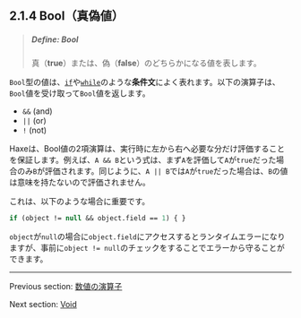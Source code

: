 ## 2.1.4 Bool（真偽値）

> ##### Define: Bool
>
> 真（**true**）または、偽（**false**）のどちらかになる値を表します。

`Bool`型の値は、[`if`](expression-if.md)や[`while`](expression-while.md)のような**条件文**によく表れます。以下の演算子は、`Bool`値を受け取って`Bool`値を返します。

* `&&` (and)
* `||` (or)
* `!` (not)

Haxeは、Bool値の2項演算は、実行時に左から右へ必要な分だけ評価することを保証します。例えば、`A && B`という式は、まず`A`を評価して`A`が`true`だった場合のみ`B`が評価されます。同じように、`A || B`では`A`が`true`だった場合は、`B`の値は意味を持たないので評価されません。

これは、以下のような場合に重要です。

```haxe
if (object != null && object.field == 1) { }
```

`object`が`null`の場合に`object.field`にアクセスするとランタイムエラーになりますが、事前に`object != null`のチェックをすることでエラーから守ることができます。

---

Previous section: [数値の演算子](types-numeric-operators.md)

Next section: [Void](types-void.md)
